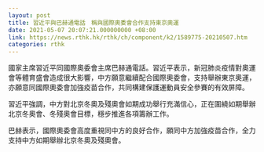 ```yaml
---
layout: post
title: 習近平與巴赫通電話　稱與國際奧委會合作支持東京奧運
date: 2021-05-07 20:07:21.000000000 +08:00
link: https://news.rthk.hk/rthk/ch/component/k2/1589775-20210507.htm
categories: rthk
---
```


國家主席習近平同國際奧委會主席巴赫通電話。習近平表示，新冠肺炎疫情對奧運會等體育盛會造成很大影響，中方願意繼續配合國際奧委會，支持舉辦東京奧運，亦願意同國際奧委會加強疫苗合作，共同構建保護運動員安全參賽的有效屏障。

習近平強調，中方對北京冬奧及殘奧會如期成功舉行充滿信心，正在圍繞如期舉辦北京冬奧會、冬殘奧會目標，穩步推進各項籌辦工作。

巴赫表示，國際奧委會高度重視同中方的良好合作，願同中方加強疫苗合作，全力支持中方如期舉辦北京冬奧及殘奧會。
